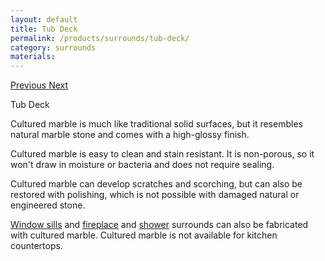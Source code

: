 ```yaml
---
layout: default
title: Tub Deck
permalink: /products/surrounds/tub-deck/
category: surrounds
materials:
---
```


<section class="container section">
  <div class="row">

<div class="col-lg-7 push-lg-5 col-sm-12">
<div id="carouselExampleControls" class="carousel slide content__image sticky" data-ride="carousel">
<div class="carousel-inner" role="listbox">

</div>
<a class="carousel-control-prev" href="#carouselExampleControls" role="button" data-slide="prev">
<span class="carousel-control-prev-icon" aria-hidden="true"></span>
<span class="sr-only">Previous</span>
</a>
<a class="carousel-control-next" href="#carouselExampleControls" role="button" data-slide="next">
<span class="carousel-control-next-icon" aria-hidden="true"></span>
<span class="sr-only">Next</span>
</a>
</div>
</div>

<div class="col-lg-5 pull-lg-7 col-sm-12">
<p class="is-first-heading h2">Tub Deck</p>
<p class="h3"></p>

Cultured marble is much like traditional solid surfaces, but it resembles natural marble stone and comes with a high-glossy finish.

Cultured marble is easy to clean and stain resistant. It is non-porous, so it won't draw in moisture or bacteria and does not require sealing.

Cultured marble can develop scratches and scorching, but can also be restored with polishing, which is not possible with damaged natural or engineered stone.

<a href="{{ site.url }}/products/window-sills">Window sills</a> and <a href="{{ site.url }}/products/surrounds/fireplace/">fireplace</a> and <a href="{{ site.url }}/products/surrounds/showers/">shower</a> surrounds can also be fabricated with cultured marble. Cultured marble is not available for kitchen countertops.

</div>
</div>
</section>
